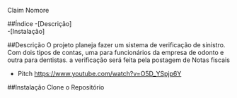 Claim Nomore 

##Índice
-[Descrição]   
-[Instalação]   


##Descrição
O projeto planeja fazer um sistema de verificação de sinistro. Com dois tipos de contas, uma para funcionários da empresa de odonto e outra para dentistas.
a verificação será feita pela postagem de Notas fiscais

- Pitch
https://www.youtube.com/watch?v=O5D_YSpjp6Y

##Instalação
Clone o Repositório 

